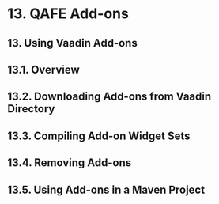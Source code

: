 # 13. QAFE Add-ons

## 13. Using Vaadin Add-ons

## 13.1. Overview

## 13.2. Downloading Add-ons from Vaadin Directory

## 13.3. Compiling Add-on Widget Sets

## 13.4. Removing Add-ons

## 13.5. Using Add-ons in a Maven Project
